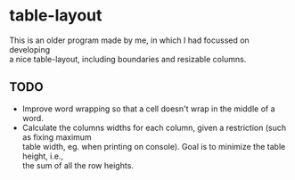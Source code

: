 # table-layout
This is an older program made by me, in which I had focussed on developing <br />
a nice table-layout, including boundaries and resizable columns.

## TODO
- Improve word wrapping so that a cell doesn't wrap in the middle of a word.
- Calculate the columns widths for each column, given a restriction (such as fixing maximum <br />
  table width, eg. when printing on console). Goal is to minimize the table height, i.e., <br />
  the sum of all the row heights.

